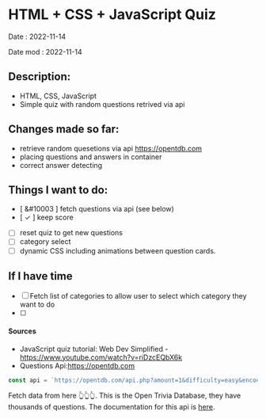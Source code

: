 # HTML + CSS + JavaScript Quiz

Date : 2022-11-14

Date mod : 2022-11-14

## Description:

- HTML, CSS, JavaScript
- Simple quiz with random questions retrived via api

## Changes made so far:

- retrieve random quesetions via api https://opentdb.com
- placing questions and answers in container
- correct answer detecting

## Things I want to do:

- [ &#10003 ] fetch questions via api (see below)
- [ &check; ] keep score
- [ ] reset quiz to get new questions
- [ ] category select
- [ ] dynamic CSS including animations between question cards.

## If I have time

- [ ] Fetch list of categories to allow user to select which category they want to do
- [ ]

#### Sources

- JavaScript quiz tutorial: Web Dev Simplified - https://www.youtube.com/watch?v=riDzcEQbX6k
- Questions Api:https://opentdb.com

```js
const api = `https://opentdb.com/api.php?amount=1&difficulty=easy&encode=url3986`;
```

Fetch data from here 👆👆👆. This is the Open Trivia Database, they have thousands of questions. The documentation for this api is [here](<[https://opentdb.com/api_config.php](https://opentdb.com/api_config.php)>).

